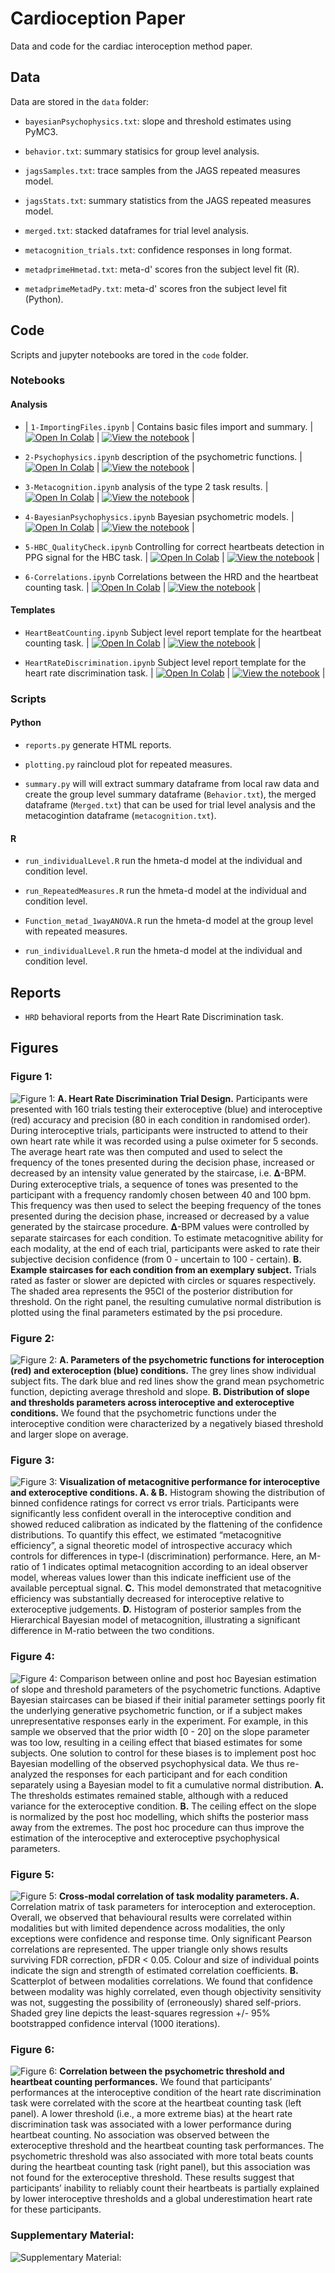 # Cardioception Paper
Data and code for the cardiac interoception method paper.

## Data

Data are stored in the `data` folder:

* `bayesianPsychophysics.txt`: slope and threshold estimates using PyMC3.
  
* `behavior.txt`: summary statisics for group level analysis.
  
* `jagsSamples.txt`: trace samples from the JAGS repeated measures model.

* `jagsStats.txt`: summary statistics from the JAGS repeated measures model.

* `merged.txt`: stacked dataframes for trial level analysis.

* `metacognition_trials.txt`: confidence responses in long format.

* `metadprimeHmetad.txt`: meta-d' scores fron the subject level fit (R).

* `metadprimeMetadPy.txt`: meta-d' scores fron the subject level fit (Python).

## Code

Scripts and jupyter notebooks are tored in the `code` folder.

### Notebooks

#### Analysis
* | `1-ImportingFiles.ipynb` | Contains basic files import and summary. | [![Open In Colab](https://colab.research.google.com/assets/colab-badge.svg)](https://colab.research.google.com/github/embodied-computation-group/CardioceptionPaper/blob/main/code/1-ImportingFiles.ipynb) | [![View the notebook](https://img.shields.io/badge/render-nbviewer-orange.svg)](https://nbviewer.jupyter.org/github/embodied-computation-group/CardioceptionPaper/blob/main/code/1-ImportingFiles.ipynb?flush_cache=true) |

* `2-Psychophysics.ipynb` description of the psychometric functions. | [![Open In Colab](https://colab.research.google.com/assets/colab-badge.svg)](https://colab.research.google.com/github/embodied-computation-group/CardioceptionPaper/blob/main/code/2-Psychophysics.ipynb) | [![View the notebook](https://img.shields.io/badge/render-nbviewer-orange.svg)](https://nbviewer.jupyter.org/github/embodied-computation-group/CardioceptionPaper/blob/main/code/2-Psychophysics.ipynb?flush_cache=true) |

* `3-Metacognition.ipynb` analysis of the type 2 task results. | [![Open In Colab](https://colab.research.google.com/assets/colab-badge.svg)](https://colab.research.google.com/github/embodied-computation-group/CardioceptionPaper/blob/main/code/3-Metacognition.ipynb) | [![View the notebook](https://img.shields.io/badge/render-nbviewer-orange.svg)](https://nbviewer.jupyter.org/github/embodied-computation-group/CardioceptionPaper/blob/main/code/3-Metacognition.ipynb?flush_cache=true) |

* `4-BayesianPsychophysics.ipynb` Bayesian psychometric models. | [![Open In Colab](https://colab.research.google.com/assets/colab-badge.svg)](https://colab.research.google.com/github/embodied-computation-group/CardioceptionPaper/blob/main/code/4-BayesianPsychophysics.ipynb) | [![View the notebook](https://img.shields.io/badge/render-nbviewer-orange.svg)](https://nbviewer.jupyter.org/github/embodied-computation-group/CardioceptionPaper/blob/main/code/4-BayesianPsychophysics.ipynb?flush_cache=true) |

* `5-HBC_QualityCheck.ipynb` Controlling for correct heartbeats detection in PPG signal for the HBC task. | [![Open In Colab](https://colab.research.google.com/assets/colab-badge.svg)](https://colab.research.google.com/github/embodied-computation-group/CardioceptionPaper/blob/main/code/5-HBC_QualityCheck.ipynb) | [![View the notebook](https://img.shields.io/badge/render-nbviewer-orange.svg)](https://nbviewer.jupyter.org/github/embodied-computation-group/CardioceptionPaper/blob/main/code/5-HBC_QualityCheck.ipynb?flush_cache=true) |

* `6-Correlations.ipynb` Correlations between the HRD and the heartbeat counting task. | [![Open In Colab](https://colab.research.google.com/assets/colab-badge.svg)](https://colab.research.google.com/github/embodied-computation-group/CardioceptionPaper/blob/main/code/6-Correlations.ipynb) | [![View the notebook](https://img.shields.io/badge/render-nbviewer-orange.svg)](https://nbviewer.jupyter.org/github/embodied-computation-group/CardioceptionPaper/blob/main/code/6-Correlations.ipynb?flush_cache=true) |


#### Templates
* `HeartBeatCounting.ipynb` Subject level report template for the heartbeat counting task. | [![Open In Colab](https://colab.research.google.com/assets/colab-badge.svg)](https://colab.research.google.com/github/embodied-computation-group/CardioceptionPaper/blob/main/code/HeartBeatCounting.ipynb) | [![View the notebook](https://img.shields.io/badge/render-nbviewer-orange.svg)](https://nbviewer.jupyter.org/github/embodied-computation-group/CardioceptionPaper/blob/main/code/HeartBeatCounting.ipynb?flush_cache=true) |

* `HeartRateDiscrimination.ipynb` Subject level report template for the heart rate discrimination task. | [![Open In Colab](https://colab.research.google.com/assets/colab-badge.svg)](https://colab.research.google.com/github/embodied-computation-group/CardioceptionPaper/blob/main/code/HeartRateDiscrimination.ipynb) | [![View the notebook](https://img.shields.io/badge/render-nbviewer-orange.svg)](https://nbviewer.jupyter.org/github/embodied-computation-group/CardioceptionPaper/blob/main/code/HeartRateDiscrimination.ipynb?flush_cache=true) |

### Scripts

#### Python

* `reports.py` generate HTML reports.

* `plotting.py` raincloud plot for repeated measures.

* `summary.py` will will extract summary dataframe from local raw data and create the group level summary dataframe (`Behavior.txt`), the merged dataframe (`Merged.txt`) that can be used for trial level analysis and the metacogintion dataframe (`metacognition.txt`).

#### R

* `run_individualLevel.R` run the hmeta-d model at the individual and condition level.
  
* `run_RepeatedMeasures.R` run the hmeta-d model at the individual and condition level.
  
* `Function_metad_1wayANOVA.R` run the hmeta-d model at the group level with repeated measures.
  
* `run_individualLevel.R` run the hmeta-d model at the individual and condition level.

## Reports

* `HRD` behavioral reports from the Heart Rate Discrimination task. 
## Figures

### Figure 1:
![Figure 1: ](figures/Fig1.png)
**A. Heart Rate Discrimination Trial Design.** Participants were presented with 160 trials testing their exteroceptive (blue) and interoceptive (red) accuracy and precision (80 in each condition in randomised order). During interoceptive trials, participants were instructed to attend to their own heart rate while it was recorded using a pulse oximeter for 5 seconds. The average heart rate was then computed and used to select the frequency of the tones presented during the decision phase, increased or decreased by an intensity value generated by the staircase, i.e. 𝚫-BPM. During exteroceptive trials, a sequence of tones was presented to the participant with a frequency randomly chosen between 40 and 100 bpm. This frequency was then used to select the beeping frequency of the tones presented during the decision phase, increased or decreased by a value generated by the staircase procedure. 𝚫-BPM values were controlled by separate staircases for each condition. To estimate metacognitive ability for each modality, at the end of each trial, participants were asked to rate their subjective decision confidence (from 0 - uncertain to 100 - certain). **B. Example staircases for each condition from an exemplary subject.** Trials rated as faster or slower are depicted with circles or squares respectively. The shaded area represents the 95CI of the posterior distribution for threshold. On the right panel, the resulting cumulative normal distribution is plotted using the final parameters estimated by the psi procedure.


### Figure 2:
![Figure 2: ](figures/Fig2.png)
**A. Parameters of the psychometric functions for interoception (red) and exteroception (blue) conditions.** The grey lines show individual subject fits. The dark blue and red lines show the grand mean psychometric function, depicting average threshold and slope. **B. Distribution of slope and thresholds parameters across interoceptive and exteroceptive conditions.** We found that the psychometric functions under the interoceptive condition were characterized by a negatively biased threshold and larger slope on average.

### Figure 3:
![Figure 3: ](figures/Fig3.png)
**Visualization of metacognitive performance for interoceptive and exteroceptive conditions. A. & B.** Histogram showing the distribution of binned confidence ratings for correct vs error trials. Participants were significantly less confident overall in the interoceptive condition and showed reduced calibration as indicated by the flattening of the confidence distributions. To quantify this effect, we estimated “metacognitive efficiency”, a signal theoretic model of introspective accuracy which controls for differences in type-I (discrimination) performance. Here, an M-ratio of 1 indicates optimal metacognition according to an ideal observer model, whereas values lower than this indicate inefficient use of the available perceptual signal. **C.** This model demonstrated that metacognitive efficiency was substantially decreased for interoceptive relative to exteroceptive judgements. **D.** Histogram of posterior samples from the Hierarchical Bayesian model of metacognition, illustrating a significant difference in M-ratio between the two conditions. 

### Figure 4:
![Figure 4: ](figures/Fig4.png)
Comparison between online and post hoc Bayesian estimation of slope and threshold parameters of the psychometric functions. Adaptive Bayesian staircases can be biased if their initial parameter settings poorly fit the underlying generative psychometric function, or if a subject makes unrepresentative responses early in the experiment. For example, in this sample we observed that the prior width [0 - 20] on the slope parameter was too low, resulting in a ceiling effect that biased estimates for some subjects. One solution to control for these biases is to implement post hoc Bayesian modelling of the observed psychophysical data. We thus re-analyzed the responses for each participant and for each condition separately using a Bayesian model to fit a cumulative normal distribution. **A.** The thresholds estimates remained stable, although with a reduced variance for the exteroceptive condition. **B.** The ceiling effect on the slope is normalized by the post hoc modelling, which shifts the posterior mass away from the extremes. The post hoc procedure can thus improve the estimation of the interoceptive and exteroceptive psychophysical parameters.

### Figure 5:
![Figure 5: ](figures/Fig5.png)
**Cross-modal correlation of task modality parameters. A.** Correlation matrix of task parameters for interoception and exteroception. Overall, we observed that behavioural results were correlated within modalities but with limited dependence across modalities, the only exceptions were confidence and response time. Only significant Pearson correlations are represented. The upper triangle only shows results surviving FDR correction, pFDR < 0.05. Colour and size of individual points indicate the sign and strength of estimated correlation coefficients. **B.** Scatterplot of between modalities correlations. We found that confidence between modality was highly correlated, even though objectivity sensitivity was not, suggesting the possibility of (erroneously) shared self-priors. Shaded grey line depicts the least-squares regression +/- 95% bootstrapped confidence interval (1000 iterations). 

### Figure 6:
![Figure 6: ](figures/Fig6.png)
**Correlation between the psychometric threshold and heartbeat counting performances.** We found that participants’ performances at the interoceptive condition of the heart rate discrimination task were correlated with the score at the heartbeat counting task (left panel). A lower threshold (i.e., a more extreme bias) at the heart rate discrimination task was associated with a lower performance during heartbeat counting. No association was observed between the exteroceptive threshold and the heartbeat counting task performances. The psychometric threshold was also associated with more total beats counts during the heartbeat counting task (right panel), but this association was not found for the exteroceptive threshold. These results suggest that participants’ inability to reliably count their heartbeats is partially explained by lower interoceptive thresholds and a global underestimation heart rate for these participants.

### Supplementary Material:
![Supplementary Material: ](figures/SupplementaryMaterial.png)